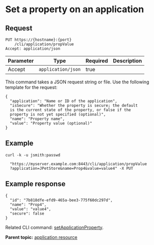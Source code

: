 # Set a property on an application

## Request

```
PUT https://{hostname}:{port}
    /cli/application/propValue
Accept: application/json

```

|Parameter|Type|Required|Description|
|---------|----|--------|-----------|
|Accept|`application/json`|true| |

This command takes a JSON request string or file. Use the following template for the request:

```
{
  "application": "Name or ID of the application",
  "isSecure": "Whether the property is secure; the default 
  is the current state of the property, or false if the 
  property is not yet specified (optional)",
  "name": "Property name",
  "value": "Property value (optional)"
}

```

## Example

```
curl -k -u jsmith:passwd 
   
  "https://myserver.example.com:8443/cli/application/propValue
  ?application=JPetStore&name=Prop4&value=value4" -X PUT
```

## Example response

```
{
  "id": "7b818dfe-efd9-465a-bee3-775f60dc297d",
  "name": "Prop4",
  "value": "value4",
  "secure": false
}
```

Related CLI command: [setApplicationProperty](udclient_setapplicationproperty.md).

**Parent topic:** [application resource](../../com.ibm.udeploy.api.doc/topics/rest_cli_application.md)

